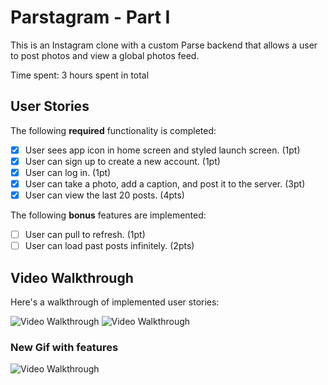 # Parstagram - Part I

This is an Instagram clone with a custom Parse backend that allows a user to post photos and view a global photos feed.

Time spent: 3 hours spent in total

## User Stories

The following **required** functionality is completed:

- [x] User sees app icon in home screen and styled launch screen. (1pt)
- [x] User can sign up to create a new account. (1pt)
- [x] User can log in. (1pt)
- [x] User can take a photo, add a caption, and post it to the server. (3pt)
- [x] User can view the last 20 posts. (4pts)

The following **bonus** features are implemented:

- [ ] User can pull to refresh. (1pt)
- [ ] User can load past posts infinitely. (2pts)

## Video Walkthrough

Here's a walkthrough of implemented user stories:

<img src='https://media.giphy.com/media/88SJ20PQvdX5ZoSlQ8/giphy.gif' title='Video Walkthrough' width='' alt='Video Walkthrough' />
<img src='https://media.giphy.com/media/usgycjLtYrrfyafUpF/giphy.gif' title='Video Walkthrough' width='' alt='Video Walkthrough' />

### New Gif with features
<img src='https://media.giphy.com/media/xenYVY89LaXrZ8SC67/giphy.gif' title='Video Walkthrough' width='' alt='Video Walkthrough' />
